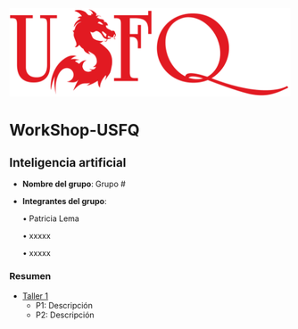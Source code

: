 ![USFQ-LOGO](/Taller1/images/usfq-red.png)
# WorkShop-USFQ
## Inteligencia artificial

- **Nombre del grupo**: Grupo #
- **Integrantes del grupo**:

    • Patricia Lema

    • xxxxx

    • xxxxx

### Resumen
- [Taller 1](/Taller1/README.md)
  - P1: Descripción 
  - P2: Descripción

